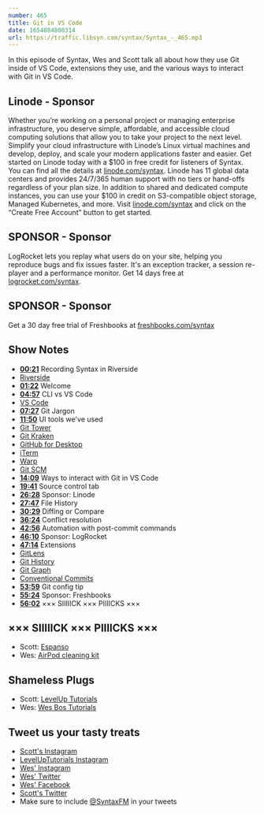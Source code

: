 ```yaml
---
number: 465
title: Git in VS Code
date: 1654084800314
url: https://traffic.libsyn.com/syntax/Syntax_-_465.mp3
---
```


In this episode of Syntax, Wes and Scott talk all about how they use Git inside of VS Code, extensions they use, and the various ways to interact with Git in VS Code.

## Linode  - Sponsor

Whether you’re working on a personal project or managing enterprise infrastructure, you deserve simple, affordable, and accessible cloud computing solutions that allow you to take your project to the next level. Simplify your cloud infrastructure with Linode’s Linux virtual machines and develop, deploy, and scale your modern applications faster and easier. Get started on Linode today with a $100 in free credit for listeners of Syntax. You can find all the details at [linode.com/syntax](https://linode.com/syntax). Linode has 11 global data centers and provides 24/7/365 human support with no tiers or hand-offs regardless of your plan size. In addition to shared and dedicated compute instances, you can use your $100 in credit on S3-compatible object storage, Managed Kubernetes, and more. Visit [linode.com/syntax](https://linode.com/syntax) and click on the “Create Free Account” button to get started.

## SPONSOR - Sponsor

LogRocket lets you replay what users do on your site, helping you reproduce bugs and fix issues faster. It's an exception tracker, a session re-player and a performance monitor. Get 14 days free at [logrocket.com/syntax](https://logrocket.com/syntax).

## SPONSOR - Sponsor

Get a 30 day free trial of Freshbooks at [freshbooks.com/syntax](https://freshbooks.com/syntax)

## Show Notes

* **[00:21](#t=00:21)** Recording Syntax in Riverside
* [Riverside](http://www.riverside.fm/?via=ichris)
* **[01:22](#t=01:22)** Welcome
* **[04:57](#t=04:57)** CLI vs VS Code
* [VS Code](https://code.visualstudio.com)
* **[07:27](#t=07:27)** Git Jargon
* **[11:50](#t=11:50)** UI tools we've used
* [Git Tower](https://www.git-tower.com/mac)
* [Git Kraken](https://www.gitkraken.com/)
* [GitHub for Desktop](https://desktop.github.com/)
* [iTerm](https://iterm2.com)
* [Warp](https://www.warp.dev)
* [Git SCM](https://git-scm.com)
* **[14:09](#t=14:09)** Ways to interact with Git in VS Code
* **[19:41](#t=19:41)** Source control tab
* **[26:28](#t=26:28)** Sponsor: Linode
* **[27:47](#t=27:47)** File History
* **[30:29](#t=30:29)** Diffing or Compare
* **[36:24](#t=36:24)** Conflict resolution
* **[42:56](#t=42:56)** Automation with post-commit commands
* **[46:10](#t=46:10)** Sponsor: LogRocket
* **[47:14](#t=47:14)** Extensions
* [GitLens](https://www.gitkraken.com/gitlens)
* [Git History](https://marketplace.visualstudio.com/items?itemName=donjayamanne.githistory)
* [Git Graph](https://marketplace.visualstudio.com/items?itemName=mhutchie.git-graph)
* [Conventional Commits](https://marketplace.visualstudio.com/items?itemName=vivaxy.vscode-conventional-commits)
* **[53:59](#t=53:59)** Git config tip
* **[55:24](#t=55:24)** Sponsor: Freshbooks
* **[56:02](#t=56:02)** ××× SIIIIICK ××× PIIIICKS ×××

## ××× SIIIIICK ××× PIIIICKS ×××

* Scott: [Espanso](https://espanso.org)
* Wes: [AirPod cleaning kit](https://www.aliexpress.com/item/1005004058904979.html?spm=a2g0o.order_list.0.0.59c61802UtTwRO)

## Shameless Plugs

* Scott: [LevelUp Tutorials](https://leveluptutorials.com/tutorials/keystone-js/introduction)
* Wes: [Wes Bos Tutorials](https://wesbos.com/courses)

## Tweet us your tasty treats

* [Scott's Instagram](https://www.instagram.com/stolinski/)
* [LevelUpTutorials Instagram](https://www.instagram.com/LevelUpTutorials/)
* [Wes' Instagram](https://www.instagram.com/wesbos/)
* [Wes' Twitter](https://twitter.com/wesbos)
* [Wes' Facebook](https://www.facebook.com/wesbos.developer)
* [Scott's Twitter](https://twitter.com/stolinski)
* Make sure to include [@SyntaxFM](https://twitter.com/SyntaxFM) in your tweets
